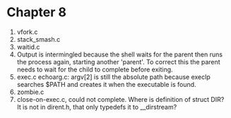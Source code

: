 Chapter 8
=========
1. vfork.c
2. stack_smash.c
3. waitid.c
4. Output is intermingled because the shell waits for the parent then runs the
   process again, starting another 'parent'. To correct this the parent needs to
   wait for the child to complete before exiting.
5. exec.c echoarg.c: argv[2] is still the absolute path because execlp searches
   $PATH and creates it when the executable is found.
6. zombie.c
7. close-on-exec.c, could not complete. Where is definition of struct DIR? It is
   not in dirent.h, that only typedefs it to __dirstream?

